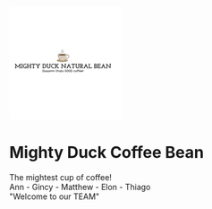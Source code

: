 ![Mighty Duck Coffee](images/mighty-duck.jpg)
# Mighty Duck Coffee Bean
The mightest cup of coffee!\
Ann - Gincy - Matthew - Elon - Thiago\
"Welcome to our TEAM"